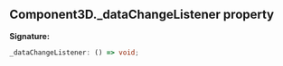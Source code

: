 
## Component3D.\_dataChangeListener property

**Signature:**

```typescript
_dataChangeListener: () => void;
```
